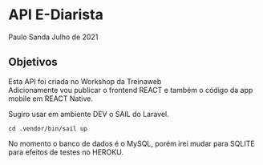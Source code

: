 <h1>API E-Diarista</h1>
<author>Paulo Sanda</author>
<date>Julho de 2021</date>

<h2>Objetivos</h2>
<p>Esta API foi criada no Workshop da Treinaweb<br>
Adicionamente vou publicar o frontend REACT e também o código da app mobile em REACT Native.
</p>
<p>Sugiro usar em ambiente DEV o SAIL do Laravel.</p>
<code>cd .vendor/bin/sail up</code>
<p>No momento o banco de dados é o MySQL, porém irei mudar para SQLITE para efeitos de testes no HEROKU.
